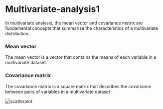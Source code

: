 # Multivariate-analysis1
In multivariate analysis, the mean vector and covariance matrix are fundamental concepts that summarize the characteristics of a multivariate distribution.
### Mean vector
The mean vector is a vector that contains the means of each variable in a multivariate dataset.
### Covariance matrix
The covariance matrix is a square matrix that describes the covariance between pairs of variables in a multivariate dataset

![scatterplot](https://github.com/user-attachments/assets/77eb3ea7-e4fa-40c3-b9b1-22845fde801f)

